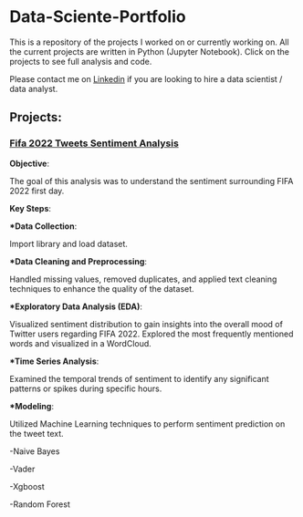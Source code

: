 # Data-Sciente-Portfolio
This is a  repository of the projects I worked on or currently working on. All the current projects are written in Python (Jupyter Notebook). Click on the projects to see full analysis and code.

Please contact me on [Linkedin](https://www.linkedin.com/in/yamil-velazquez92/) if you are looking to hire a data scientist / data analyst.

## Projects:

###  [Fifa 2022 Tweets Sentiment Analysis](https://github.com/Lekamaster/Data-Science-Portfolio/tree/main/FIFA-Sentiment-Analysis)
<b>Objective</b>: 

The goal of this analysis was to understand the sentiment surrounding FIFA 2022 first day.

<b>Key Steps</b>:

<b>*Data Collection</b>: 

Import library and load dataset.

<b>*Data Cleaning and Preprocessing</b>: 

Handled missing values, removed duplicates, and applied text cleaning techniques to enhance the quality of the dataset.

<b>*Exploratory Data Analysis (EDA)</b>:

Visualized sentiment distribution to gain insights into the overall mood of Twitter users regarding FIFA 2022.
Explored the most frequently mentioned words and visualized in a WordCloud.

<b>*Time Series Analysis</b>:

Examined the temporal trends of sentiment to identify any significant patterns or spikes during specific hours.

<b>*Modeling</b>:

Utilized Machine Learning techniques to perform sentiment prediction on the tweet text.

-Naive Bayes

-Vader

-Xgboost

-Random Forest
